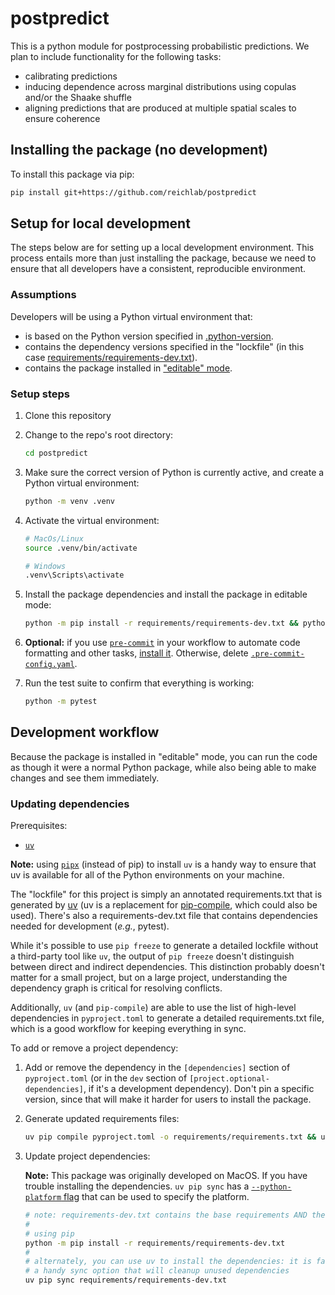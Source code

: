 # postpredict

This is a python module for postprocessing probabilistic predictions. We plan to include functionality for the following tasks:

- calibrating predictions
- inducing dependence across marginal distributions using copulas and/or the Shaake shuffle
- aligning predictions that are produced at multiple spatial scales to ensure coherence

## Installing the package (no development)

To install this package via pip:

```bash
pip install git+https://github.com/reichlab/postpredict
```

## Setup for local development

The steps below are for setting up a local development environment. This process entails more than just installing the package,
because we need to ensure that all developers have a consistent, reproducible environment.

### Assumptions

Developers will be using a Python virtual environment that:

- is based on the Python version specified in [.python-version](.python-version).
- contains the dependency versions specified in the "lockfile" (in this case [requirements/requirements-dev.txt](requirements/requirements-dev.txt)).
- contains the package installed in ["editable" mode](https://packaging.python.org/en/latest/guides/distributing-packages-using-setuptools/#working-in-development-mode).

### Setup steps

1. Clone this repository

2. Change to the repo's root directory:

    ```bash
    cd postpredict
    ```

3. Make sure the correct version of Python is currently active, and create a Python virtual environment:

    ```bash
    python -m venv .venv
    ```

4. Activate the virtual environment:

    ```bash
    # MacOs/Linux
    source .venv/bin/activate

    # Windows
    .venv\Scripts\activate
    ```

5. Install the package dependencies and install the package in editable mode:

    ```bash
    python -m pip install -r requirements/requirements-dev.txt && python -m pip install -e .
    ```

6. **Optional:** if you use [`pre-commit`](https://pre-commit.com/) in your workflow to automate code formatting and other tasks, [install it](https://pre-commit.com/#install). Otherwise, delete [`.pre-commit-config.yaml`](.pre-commit-config.yaml).

7. Run the test suite to confirm that everything is working:

    ```bash
    python -m pytest
    ```

## Development workflow

Because the package is installed in "editable" mode, you can run the code as though it were a normal Python package, while also
being able to make changes and see them immediately.

### Updating dependencies

Prerequisites:
- [`uv`](https://github.com/astral-sh/uv?tab=readme-ov-file#getting-started)

**Note:** using [`pipx`](https://pipx.pypa.io/stable/) (instead of pip) to install `uv` is a handy way to ensure that uv is available for all of the Python environments on your machine.

The "lockfile" for this project is simply an annotated requirements.txt that is generated by [uv](https://github.com/astral-sh/uv) (uv is a replacement for [pip-compile](https://pypi.org/project/pip-tools/), which
could also be used). There's also a requirements-dev.txt file that contains dependencies needed for development (_e.g._, pytest).

While it's possible to use `pip freeze` to generate a detailed lockfile without a third-party tool like `uv`, the output of `pip freeze` doesn't distinguish between direct and indirect dependencies. This distinction probably doesn't matter for a small project, but on a large project, understanding the dependency graph is critical for resolving conflicts.

Additionally, `uv` (and `pip-compile`) are able to use the list of high-level dependencies in `pyproject.toml` to generate a detailed requirements.txt file, which is a good workflow for keeping everything in sync.

To add or remove a project dependency:

1. Add or remove the dependency in the `[dependencies]` section of `pyproject.toml` (or in the `dev` section of `[project.optional-dependencies]`, if it's a development dependency). Don't pin a specific version, since that will make it harder for users to install the package.

2. Generate updated requirements files:

    ```bash
    uv pip compile pyproject.toml -o requirements/requirements.txt && uv pip compile pyproject.toml --extra dev -o requirements/requirements-dev.txt
    ```

3. Update project dependencies:

    **Note:** This package was originally developed on MacOS. If you have trouble installing the dependencies. `uv pip sync` has a [`--python-platform` flag](https://github.com/astral-sh/uv?tab=readme-ov-file#multi-platform-resolution) that can be used to specify the platform.

    ```bash
    # note: requirements-dev.txt contains the base requirements AND the dev requirements
    #
    # using pip
    python -m pip install -r requirements/requirements-dev.txt
    #
    # alternately, you can use uv to install the dependencies: it is faster and has a
    # a handy sync option that will cleanup unused dependencies
    uv pip sync requirements/requirements-dev.txt
    ```